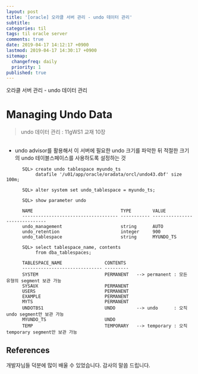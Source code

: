```yaml
---
layout: post
title: '[oracle] 오라클 서버 관리 - undo 데이터 관리'
subtitle: 
categories: til
tags: til oracle server
comments: true
date: 2019-04-17 14:12:17 +0900
lastmod: 2019-04-17 14:30:17 +0900
sitemap:
  changefreq: daily
  priority: 1
published: true
---
```


오라클 서버 관리 - undo 데이터 관리<br />

# Managing Undo Data
> undo 데이터 관리 : 11gWS1 교재 10장<br>

## 
* undo advisor를 활용해서 이 서버에 필요한 undo 크기를 파악한 뒤 적절한 크기의 undo 테이블스페이스를 사용하도록 설정하는 것
```
      SQL> create undo tablespace myundo_ts
           datafile '/u01/app/oracle/oradata/orcl/undo43.dbf' size 100m;
    
      SQL> alter system set undo_tablespace = myundo_ts;
    
      SQL> show parameter undo
    
      NAME                                 TYPE        VALUE
      ------------------------------------ ----------- ------------------------------
      undo_management                      string      AUTO
      undo_retention                       integer     900
      undo_tablespace                      string      MYUNDO_TS
    
      SQL> select tablespace_name, contents
           from dba_tablespaces;
    
      TABLESPACE_NAME                CONTENTS
      ------------------------------ ---------
      SYSTEM                         PERMANENT   --> permanent : 모든 유형의 segment 보관 가능
      SYSAUX                         PERMANENT
      USERS                          PERMANENT
      EXAMPLE                        PERMANENT
      MYTS                           PERMANENT
      UNDOTBS1                       UNDO        --> undo      : 오직 undo segment만 보관 가능   
      MYUNDO_TS                      UNDO
      TEMP                           TEMPORARY   --> temporary : 오직 temporary segment만 보관 가능  
```

## References
개발자님들 덕분에 많이 배울 수 있었습니다. 감사의 말씀 드립니다.<br/>